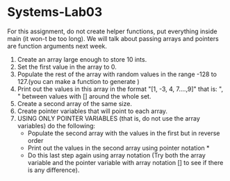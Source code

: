 # Systems-Lab03

For this assignment, do not create helper functions, put everything inside main (it won-t be too long). We will talk about passing arrays and pointers are function arguments next week.

1. Create an array large enough to store 10 ints.
2. Set the first value in the array to 0.
3. Populate the rest of the array with random values in the range -128 to 127.(you can make a function to generate )
4. Print out the values in this array in the format "[1, -3, 4, 7....,9]" that is: ", " between values with [] around the whole set.
5. Create a second array of the same size.
6. Create pointer variables that will point to each array.
7. USING ONLY POINTER VARIABLES (that is, do not use the array variables) do the following:
   * Populate the second array with the values in the first but in reverse order
   * Print out the values in the second array using pointer notation *
   * Do this last step again using array notation (Try both the array variable and the pointer variable with array notation [] to see if there is any difference).
